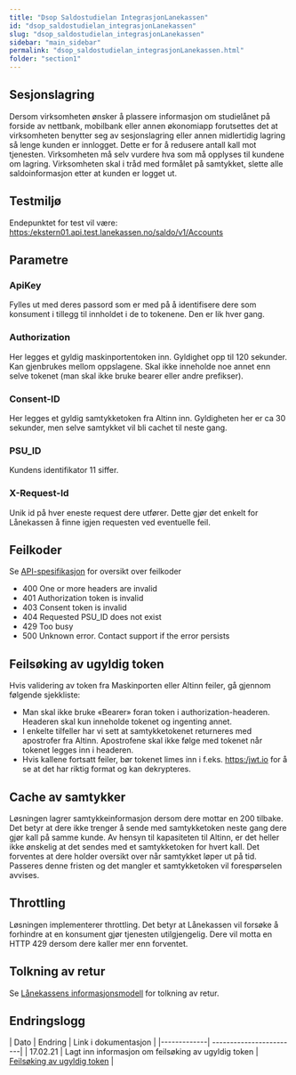 ```yaml
---
title: "Dsop Saldostudielan IntegrasjonLanekassen"
id: "dsop_saldostudielan_integrasjonLanekassen"
slug: "dsop_saldostudielan_integrasjonLanekassen"
sidebar: "main_sidebar"
permalink: "dsop_saldostudielan_integrasjonLanekassen.html"
folder: "section1"
---
```


## Sesjonslagring

Dersom virksomheten ønsker å plassere informasjon om studielånet på forside av nettbank, mobilbank eller annen økonomiapp forutsettes det at virksomheten benytter seg av sesjonslagring eller annen midlertidig lagring så lenge kunden er innlogget. Dette er for å redusere antall kall mot tjenesten. Virksomheten må selv vurdere hva som må opplyses til kundene om lagring. Virksomheten skal i tråd med formålet på samtykket, slette alle saldoinformasjon etter at kunden er logget ut.

## Testmiljø

Endepunktet for test vil være: [https:/ekstern01.api.test.lanekassen.no/saldo/v1/Accounts](https:/ekstern01.api.test.lanekassen.no/saldo/v1/Accounts)

## Parametre

### ApiKey
Fylles ut med deres passord som er med på å identifisere dere som konsument i tillegg til innholdet i de to tokenene. Den er lik hver gang.

### Authorization
Her legges et gyldig maskinportentoken inn. Gyldighet opp til 120 sekunder. Kan gjenbrukes mellom oppslagene. Skal ikke inneholde noe annet enn selve tokenet (man skal ikke bruke bearer eller andre prefikser).

### Consent-ID
Her legges et gyldig samtykketoken fra Altinn inn. Gyldigheten her er ca 30 sekunder, men selve samtykket vil bli cachet til neste gang.

### PSU_ID
Kundens identifikator 11 siffer.

### X-Request-Id
Unik id på hver eneste request dere utfører. Dette gjør det enkelt for Lånekassen å finne igjen requesten ved eventuelle feil.

## Feilkoder

Se [API-spesifikasjon](https:/bitsnorge.github.io/dsop-saldo-studielan-api/) for oversikt over feilkoder

* 400 One or more headers are invalid
* 401 Authorization token is invalid
* 403 Consent token is invalid
* 404 Requested PSU_ID does not exist
* 429 Too busy
* 500 Unknown error. Contact support if the error persists

## Feilsøking av ugyldig token
Hvis validering av token fra Maskinporten eller Altinn feiler, gå gjennom følgende sjekkliste:

* Man skal ikke bruke «Bearer» foran token i authorization-headeren. Headeren skal kun inneholde tokenet og ingenting annet.
* I enkelte tilfeller har vi sett at samtykketokenet returneres med apostrofer fra Altinn. Apostrofene skal ikke følge med tokenet når tokenet legges inn i headeren.
* Hvis kallene fortsatt feiler, bør tokenet limes inn i f.eks. [https:/jwt.io](https:/jwt.io) for å se at det har riktig format og kan dekrypteres.

## Cache av samtykker

Løsningen lagrer samtykkeinformasjon dersom dere mottar en 200 tilbake. Det betyr at dere ikke trenger å sende med samtykketoken neste gang dere gjør kall på samme kunde. Av hensyn til kapasiteten til Altinn, er det heller ikke ønskelig at det sendes med et samtykketoken for hvert kall. Det forventes at dere holder oversikt over når samtykket løper ut på tid. Passeres denne fristen og det mangler et samtykketoken vil forespørselen avvises.

## Throttling
Løsningen implementerer throttling. Det betyr at Lånekassen vil forsøke å forhindre at en konsument gjør tjenesten utilgjengelig. Dere vil motta en HTTP 429 dersom dere kaller mer enn forventet.

## Tolkning av retur

Se [Lånekassens informasjonsmodell](/dsop_saldostudielan_informasjonsmodellLanekassen) for tolkning av retur.

## Endringslogg

| Dato | Endring | Link i dokumentasjon |
|-------------| ------------------------|
| 17.02.21 | Lagt inn informasjon om feilsøking av ugyldig token | [Feilsøking av ugyldig token](https:/dokumentasjon.dsop.no/saldo-studielan/dsop_saldostudielan_integrasjonLanekassen#feilsøking-av-ugyldig-token) |
